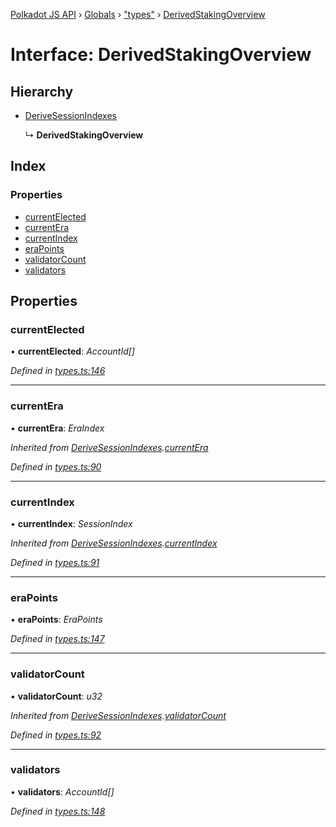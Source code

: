[Polkadot JS API](../README.md) › [Globals](../globals.md) › ["types"](../modules/_types_.md) › [DerivedStakingOverview](_types_.derivedstakingoverview.md)

# Interface: DerivedStakingOverview

## Hierarchy

* [DeriveSessionIndexes](_types_.derivesessionindexes.md)

  ↳ **DerivedStakingOverview**

## Index

### Properties

* [currentElected](_types_.derivedstakingoverview.md#currentelected)
* [currentEra](_types_.derivedstakingoverview.md#currentera)
* [currentIndex](_types_.derivedstakingoverview.md#currentindex)
* [eraPoints](_types_.derivedstakingoverview.md#erapoints)
* [validatorCount](_types_.derivedstakingoverview.md#validatorcount)
* [validators](_types_.derivedstakingoverview.md#validators)

## Properties

###  currentElected

• **currentElected**: *AccountId[]*

*Defined in [types.ts:146](https://github.com/polkadot-js/api/blob/921e329d18/packages/api-derive/src/types.ts#L146)*

___

###  currentEra

• **currentEra**: *EraIndex*

*Inherited from [DeriveSessionIndexes](_types_.derivesessionindexes.md).[currentEra](_types_.derivesessionindexes.md#currentera)*

*Defined in [types.ts:90](https://github.com/polkadot-js/api/blob/921e329d18/packages/api-derive/src/types.ts#L90)*

___

###  currentIndex

• **currentIndex**: *SessionIndex*

*Inherited from [DeriveSessionIndexes](_types_.derivesessionindexes.md).[currentIndex](_types_.derivesessionindexes.md#currentindex)*

*Defined in [types.ts:91](https://github.com/polkadot-js/api/blob/921e329d18/packages/api-derive/src/types.ts#L91)*

___

###  eraPoints

• **eraPoints**: *EraPoints*

*Defined in [types.ts:147](https://github.com/polkadot-js/api/blob/921e329d18/packages/api-derive/src/types.ts#L147)*

___

###  validatorCount

• **validatorCount**: *u32*

*Inherited from [DeriveSessionIndexes](_types_.derivesessionindexes.md).[validatorCount](_types_.derivesessionindexes.md#validatorcount)*

*Defined in [types.ts:92](https://github.com/polkadot-js/api/blob/921e329d18/packages/api-derive/src/types.ts#L92)*

___

###  validators

• **validators**: *AccountId[]*

*Defined in [types.ts:148](https://github.com/polkadot-js/api/blob/921e329d18/packages/api-derive/src/types.ts#L148)*
